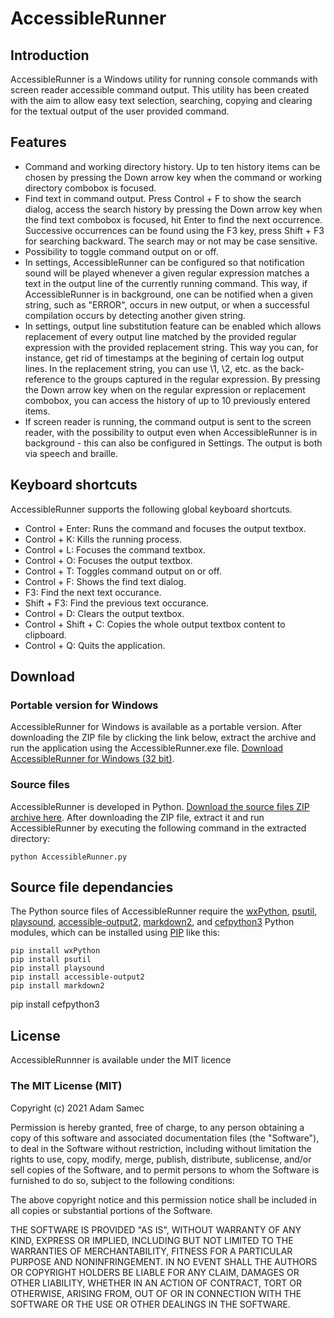 # AccessibleRunner
## Introduction
AccessibleRunner is a Windows utility for running console commands with screen reader accessible command output. This utility has been created with the aim to allow easy text selection, searching, copying and clearing for the textual output of the user provided command.

## Features
* Command and working directory history. Up to ten history items can be chosen by pressing the Down arrow key when the command or working directory combobox is focused.
* Find text in command output. Press Control + F to show the search dialog, access the search history by pressing the Down arrow key when the find text combobox is focused, hit Enter to find the next occurrence. Successive occurrences can be found using the F3 key, press Shift + F3 for searching backward. The search may or not may be case sensitive.
* Possibility to toggle command output on or off.
* In settings, AccessibleRunner can be configured so that notification sound will be played whenever a given regular expression matches a text in the output line of the currently running command. This way, if AccessibleRunner is in background, one can be notified when a given string, such as "ERROR", occurs in new output, or when a successful compilation occurs by detecting another given string.
* In settings, output line substitution feature can be enabled which allows replacement of every output line matched by the provided regular expression with the provided replacement string. This way you can, for instance, get rid of timestamps at the begining of certain log output lines. In the replacement string, you can use \1, \2, etc. as the back-reference to the groups captured in the regular expression. By pressing the Down arrow key when on the regular expression or replacement combobox, you can access the history of up to 10 previously entered items.
* If screen reader is running, the command output is sent to the screen reader, with the possibility to output even when AccessibleRunner is in background - this can also be configured in Settings. The output is both via speech and braille.

## Keyboard shortcuts
AccessibleRunner supports the following global keyboard shortcuts.

* Control + Enter: Runs the command and focuses the output textbox.
* Control + K: Kills the running process.
* Control + L: Focuses the command textbox.
* Control + O: Focuses the output textbox.
* Control + T: Toggles command output on or off.
* Control + F: Shows the find text dialog.
* F3: Find the next text occurance.
* Shift + F3: Find the previous text occurance.
* Control + D: Clears the output textbox.
* Control + Shift + C: Copies the whole output textbox content to clipboard.
* Control + Q: Quits the application.

## Download
### Portable version for Windows
AccessibleRunner for Windows is available as a portable version. After downloading the ZIP file by clicking the link below, extract the archive and run the application using the AccessibleRunner.exe file. [Download AccessibleRunner for Windows (32 bit)](https://github.com/adamsamec/AccessibleRunner/blob/master/dist/AccessibleRunner%20(Win-32bit).zip?raw=true).

### Source files
AccessibleRunner is developed in Python. [Download the source files ZIP archive here](https://github.com/adamsamec/AccessibleRunner/blob/master/dist/AccessibleRunner%20(source).zip?raw=true). After downloading the ZIP file, extract it and run AccessibleRunner by executing the following command in the extracted directory:

    python AccessibleRunner.py

## Source file dependancies
The Python source files of AccessibleRunner require the [wxPython](https://www.wxpython.org), [psutil](https://pypi.org/project/psutil/), [playsound](https://pypi.org/project/playsound/), [accessible-output2](https://pypi.org/project/accessible-output2/), [markdown2](https://pypi.org/project/markdown2/), and [cefpython3](https://pypi.org/project/cefpython3/) Python modules, which can be installed using [PIP](https://pypi.org/project/pip/) like this:

    pip install wxPython
    pip install psutil
    pip install playsound
    pip install accessible-output2
    pip install markdown2
pip install cefpython3

## License
AccessibleRunnner is available under the MIT licence

### The MIT License (MIT)

Copyright (c) 2021 Adam Samec

Permission is hereby granted, free of charge, to any person obtaining a copy of
this software and associated documentation files (the "Software"), to deal in
the Software without restriction, including without limitation the rights to
use, copy, modify, merge, publish, distribute, sublicense, and/or sell copies of
the Software, and to permit persons to whom the Software is furnished to do so,
subject to the following conditions:

The above copyright notice and this permission notice shall be included in all
copies or substantial portions of the Software.

THE SOFTWARE IS PROVIDED "AS IS", WITHOUT WARRANTY OF ANY KIND, EXPRESS OR
IMPLIED, INCLUDING BUT NOT LIMITED TO THE WARRANTIES OF MERCHANTABILITY, FITNESS
FOR A PARTICULAR PURPOSE AND NONINFRINGEMENT. IN NO EVENT SHALL THE AUTHORS OR
COPYRIGHT HOLDERS BE LIABLE FOR ANY CLAIM, DAMAGES OR OTHER LIABILITY, WHETHER
IN AN ACTION OF CONTRACT, TORT OR OTHERWISE, ARISING FROM, OUT OF OR IN
CONNECTION WITH THE SOFTWARE OR THE USE OR OTHER DEALINGS IN THE SOFTWARE.
